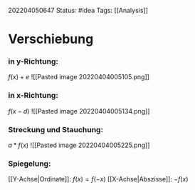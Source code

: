 202204050647
Status: #idea
Tags: [[Analysis]]

# Verschiebung
### in y-Richtung:
$f(x)+e$
![[Pasted image 20220404005105.png]]
### in x-Richtung:
$f(x-d)$
![[Pasted image 20220404005134.png]]
### Streckung und Stauchung:
$a*f(x)$
![[Pasted image 20220404005225.png]]
### Spiegelung:
[[Y-Achse|Ordinate]]:
$f(x)=f(-x)$
[[X-Achse|Abszisse]]:
$-f(x)$




